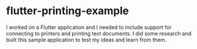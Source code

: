 # flutter-printing-example
I worked on a Flutter application and I needed to include support for connecting to printers and printing text documents. I did some research and built this sample application to test my ideas and learn from them.

